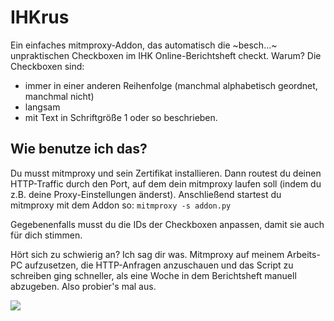 # IHKrus
Ein einfaches mitmproxy-Addon, das automatisch die ~besch...~ unpraktischen Checkboxen im IHK Online-Berichtsheft checkt.
Warum? Die Checkboxen sind:
- immer in einer anderen Reihenfolge (manchmal alphabetisch geordnet, manchmal nicht)
- langsam
- mit Text in Schriftgröße 1 oder so beschrieben.

## Wie benutze ich das?
Du musst mitmproxy und sein Zertifikat installieren. Dann routest du deinen HTTP-Traffic durch den Port, auf dem
dein mitmproxy laufen soll (indem du z.B. deine Proxy-Einstellungen änderst). Anschließend startest du mitmproxy
mit dem Addon so: `mitmproxy -s addon.py`

Gegebenenfalls musst du die IDs der Checkboxen anpassen, damit sie auch für dich stimmen.

Hört sich zu schwierig an? Ich sag dir was. Mitmproxy auf meinem Arbeits-PC aufzusetzen, die HTTP-Anfragen anzuschauen
und das Script zu schreiben ging schneller, als eine Woche in dem Berichtsheft manuell abzugeben. Also probier's mal aus.

![](https://i.imgur.com/i4h3LLl.png)
